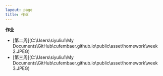 ```yaml
---
layout: page
title: 作业
---
```



**作业**

- [第二周](C:\Users\siyuliu1\My Documents\GitHub\cufembaer.github.io\public\asset\homework\week 2.JPEG)
- [第三周](C:\Users\siyuliu1\My Documents\GitHub\cufembaer.github.io\public\asset\homework\week 3.JPEG)